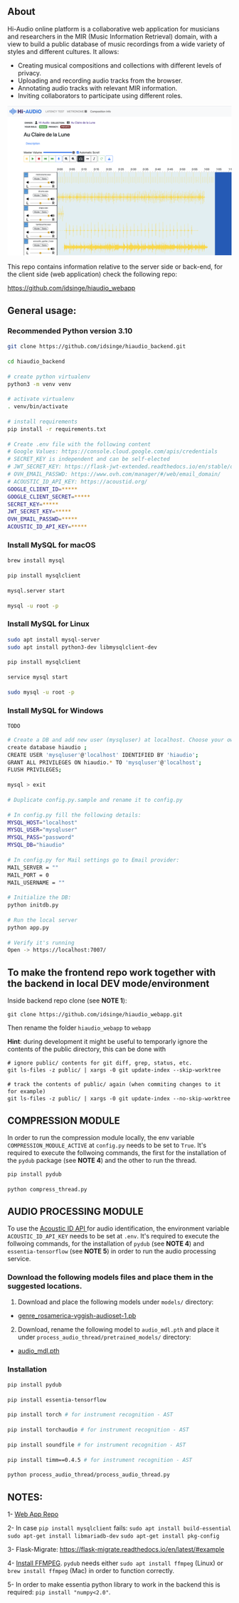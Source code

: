 ## About

Hi-Audio online platform is a collaborative web application for musicians and researchers in the MIR (Music Information Retrieval) domain, with a view to build a public database of music recordings from a wide variety of styles and different cultures. It allows:

- Creating musical compositions and collections with different levels of privacy.
- Uploading and recording audio tracks from the browser.
- Annotating audio tracks with relevant MIR information.
- Inviting collaborators to participate using different roles.

![screenshot](doc/screenshot.png)

This repo contains information relative to the server side or back-end, for the client side (web application) check the following repo:

https://github.com/idsinge/hiaudio_webapp


## General usage:

### Recommended Python version 3.10


```bash
git clone https://github.com/idsinge/hiaudio_backend.git

cd hiaudio_backend

# create python virtualenv
python3 -m venv venv

# activate virtualenv
. venv/bin/activate

# install requirements
pip install -r requirements.txt

# Create .env file with the following content
# Google Values: https://console.cloud.google.com/apis/credentials
# SECRET_KEY is independent and can be self-elected
# JWT_SECRET_KEY: https://flask-jwt-extended.readthedocs.io/en/stable/options.html#JWT_SECRET_KEY
# OVH_EMAIL_PASSWD: https://www.ovh.com/manager/#/web/email_domain/
# ACOUSTIC_ID_API_KEY: https://acoustid.org/
GOOGLE_CLIENT_ID=*****
GOOGLE_CLIENT_SECRET=*****
SECRET_KEY=*****
JWT_SECRET_KEY=*****
OVH_EMAIL_PASSWD=*****
ACOUSTIC_ID_API_KEY=*****

```
### Install MySQL for macOS

```bash
brew install mysql

pip install mysqlclient

mysql.server start

mysql -u root -p
```

### Install MySQL for Linux
```bash
sudo apt install mysql-server
sudo apt install python3-dev libmysqlclient-dev

pip install mysqlclient

service mysql start

sudo mysql -u root -p
```

### Install MySQL for Windows
```bash
TODO
```

```bash
# Create a DB and add new user (mysqluser) at localhost. Choose your own user name if you want to.
create database hiaudio ; 
CREATE USER 'mysqluser'@'localhost' IDENTIFIED BY 'hiaudio';
GRANT ALL PRIVILEGES ON hiaudio.* TO 'mysqluser'@'localhost';
FLUSH PRIVILEGES;

mysql > exit

# Duplicate config.py.sample and rename it to config.py

# In config.py fill the following details:
MYSQL_HOST="localhost"
MYSQL_USER="mysqluser"
MYSQL_PASS="password"
MYSQL_DB="hiaudio"

# In config.py for Mail settings go to Email provider:
MAIL_SERVER = ""
MAIL_PORT = 0
MAIL_USERNAME = ""

# Initialize the DB:
python initdb.py

# Run the local server 
python app.py

# Verify it's running
Open -> https://localhost:7007/

```

## To make the frontend repo work together with the backend in local DEV mode/environment


Inside backend repo clone (see **NOTE 1**):
```
git clone https://github.com/idsinge/hiaudio_webapp.git

```

Then rename the folder `hiaudio_webapp` to `webapp`

**Hint**: during development it might be useful to temporarly ignore the contents of the public directory, this can be done with

```
# ignore public/ contents for git diff, grep, status, etc.
git ls-files -z public/ | xargs -0 git update-index --skip-worktree

# track the contents of public/ again (when commiting changes to it for example)
git ls-files -z public/ | xargs -0 git update-index --no-skip-worktree
```

## COMPRESSION MODULE

In order to run the compression module locally, the env variable `COMPRESSION_MODULE_ACTIVE` at `config.py` needs to be set to `True`. It's required to execute the follwoing commands, the first for the installation of the `pydub` package (see **NOTE 4**) and the other to run the thread. 

```bash
pip install pydub

python compress_thread.py
```


## AUDIO PROCESSING MODULE

To use the [Acoustic ID API ](https://acoustid.org/) for audio identification, the environment variable `ACOUSTIC_ID_API_KEY` needs to be set at `.env`. It's required to execute the follwoing commands, for the installation of `pydub` (see **NOTE 4**) and `essentia-tensorflow` (see **NOTE 5**) in order to run the audio processing service.

### Download the following models files and place them in the suggested locations.

1) Download and place the following models under `models/` directory:

- [genre_rosamerica-vggish-audioset-1.pb](https://essentia.upf.edu/models/classifiers/genre_rosamerica/genre_rosamerica-vggish-audioset-1.pb)


2) Download, rename the following model to `audio_mdl.pth` and place it under `process_audio_thread/pretrained_models/` directory:

- [audio_mdl.pth](https://www.dropbox.com/s/cv4knew8mvbrnvq/audioset_0.4593.pth?dl=1)


### Installation

```bash
pip install pydub

pip install essentia-tensorflow

pip install torch # for instrument recognition - AST

pip install torchaudio # for instrument recognition - AST

pip install soundfile # for instrument recognition - AST

pip install timm==0.4.5 # for instrument recognition - AST

python process_audio_thread/process_audio_thread.py
```


## NOTES:
1- [Web App Repo](https://github.com/idsinge/hiaudio_webapp)

2- In case `pip install mysqlclient` fails:
`sudo apt install build-essential`
`sudo apt-get install libmariadb-dev`
`sudo apt-get install pkg-config`

3- Flask-Migrate: https://flask-migrate.readthedocs.io/en/latest/#example

4- [Install FFMPEG](https://gist.github.com/barbietunnie/47a3de3de3274956617ce092a3bc03a1). `pydub` needs either `sudo apt install ffmpeg` (Linux) or `brew install ffmpeg` (Mac) in order to function correctly. 

5- In order to make essentia python library to work in the backend this is required: `pip install "numpy<2.0"`.
